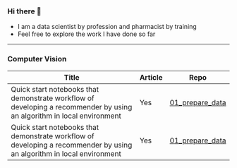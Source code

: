 ### Hi there 👋

- I am a data scientist by profession and pharmacist by training
- Feel free to explore the work I have done so far

___


### Computer Vision 
| Title | Article | Repo |
| --- | --- | --- |
| Quick start notebooks that demonstrate workflow of developing a recommender by using an algorithm in local environment| Yes | [01_prepare_data](01_prepare_data) |
| Quick start notebooks that demonstrate workflow of developing a recommender by using an algorithm in local environment | Yes | [01_prepare_data](01_prepare_data) |

<!--
**kennethleungty/kennethleungty** is a ✨ _special_ ✨ repository because its `README.md` (this file) appears on your GitHub profile.

Here are some ideas to get you started:

- 🔭 I’m currently working on ...
- 🌱 I’m currently learning ...
- 👯 I’m looking to collaborate on ...
- 🤔 I’m looking for help with ...
- 💬 Ask me about ...
- 📫 How to reach me: ...
- 😄 Pronouns: ...
- ⚡ Fun fact: ...
-->
